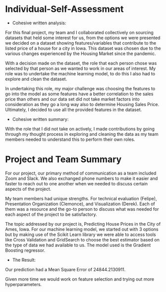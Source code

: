 # Individual-Self-Assessment


* Cohesive written analysis: 


For this final project, my team and I collaborated collectively on sourcing datasets that held some interest for us, from the options we were presented we decided on a dataset showing features/variables that contribute to the listed price of a house for a city in Iowa. This dataset was chosen due to the various changes experienced by the Housing Market since the pandemic.


With a decision made on the dataset, the role that each person chose was selected by that person as we wanted to work in our areas of interest. My role was to undertake the machine learning model, to do this I also had to explore and clean the dataset.


In undertaking this role, my major challenge was choosing the features to go into the model as some features have a better correlation to the sales price than others and our data set did not take market factors into consideration as they go a long way also to determine Housing Sales Price.
Ultimately, I decided to use all the provided features in the dataset. 


* Cohesive written summary:


With the role that I did not take on actively, I made contributions by going through my thought process in exploring and cleaning the data as my team members needed to understand this to perform their own roles.




# Project and Team Summary
For our project, our primary method of communication as a team included Zoom and Slack. We also exchanged phone numbers to make it easier and faster to reach out to one another when we needed to discuss certain aspects of the project.


My team members had unique strengths. For technical evaluation (Felipe), Presentation Organization (Clemonce), and Visualization (Derek). Each of them was a resource and the go-to person to discuss what was needed for each aspect of the project to be satisfactory.

The topic addressed by our project is, Predicting House Prices in the City of Ames, Iowa. For our machine learning model, we started out with 3 options but by making use of the Scikit Learn library we were able to access tools like Cross Validation and GridSearch to choose the best estimator based on the type of data we had available to us. The model used is the Gradient Boosting regressor.

* The Result:

Our prediction had a Mean Square Error of 24844.2130911. 

Given more time we would work on feature selection and trying out more hyperparameters.
